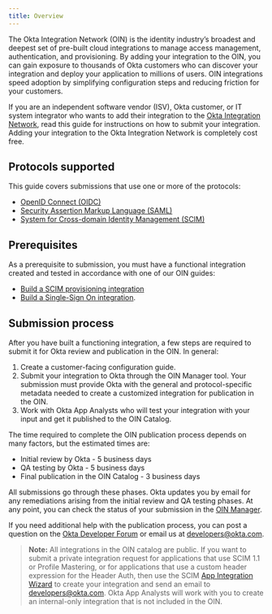 ```yaml
---
title: Overview
---
```


The Okta Integration Network (OIN) is the identity industry’s broadest and deepest set of pre-built cloud integrations to manage access management, authentication, and provisioning. By adding your integration to the OIN, you can gain exposure to thousands of Okta customers who can discover your integration and deploy your application to millions of users. OIN integrations speed adoption by simplifying configuration steps and reducing friction for your customers.

If you are an independent software vendor (ISV), Okta customer, or IT system integrator who wants to add their integration to the [Okta Integration Network](https://www.okta.com/integrations/), read this guide for instructions on how to submit your integration. Adding your integration to the Okta Integration Network is completely cost free.

## Protocols supported

This guide covers submissions that use one or more of the protocols:

* [OpenID Connect (OIDC)](https://openid.net/connect/)
* [Security Assertion Markup Language (SAML)](https://en.wikipedia.org/wiki/SAML_2.0)
* [System for Cross-domain Identity Management (SCIM)](http://www.simplecloud.info/)

## Prerequisites

As a prerequisite to submission, you must have a functional integration created and tested in accordance with one of our OIN guides:

* [Build a SCIM provisioning integration](/docs/guides/build-provisioning-integration/)
* [Build a Single-Sign On integration](/docs/guides/build-sso-integration/before-you-begin/).

## Submission process

After you have built a functioning integration, a few steps are required to submit it for Okta review and publication in the OIN. In general:

1. Create a customer-facing configuration guide.
1. Submit your integration to Okta through the OIN Manager tool. Your submission must provide Okta with the general and protocol-specific metadata needed to create a customized integration for publication in the OIN.
1. Work with Okta App Analysts who will test your integration with your input and get it published to the OIN Catalog.

The time required to complete the OIN publication process depends on many factors, but the estimated times are:

* Initial review by Okta - 5 business days
* QA testing by Okta - 5 business days
* Final publication in the OIN Catalog - 3 business days

All submissions go through these phases. Okta updates you by email for any remediations arising from the initial review and QA testing phases. At any point, you can check the status of your submission in the [OIN Manager](https://oinmanager.okta.com).

If you need additional help with the publication process, you can post a question on the [Okta Developer Forum](https://devforum.okta.com/) or email us at <developers@okta.com>.

>**Note:** All integrations in the OIN catalog are public. If you want to submit a private integration request for applications that use SCIM 1.1 or Profile Mastering, or for applications that use a custom header expression for the Header Auth, then use the SCIM [App Integration Wizard](https://help.okta.com/en/prod/okta_help_CSH.htm#ext_Apps_App_Integration_Wizard) to create your integration and send an email to <developers@okta.com>. Okta App Analysts will work with you to create an internal-only integration that is not included in the OIN.

<NextSectionLink/>
